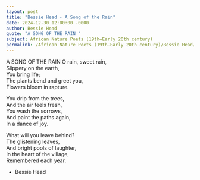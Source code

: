```yaml
---
layout: post
title: "Bessie Head - A Song of the Rain"
date: 2024-12-30 12:00:00 -0000
author: Bessie Head
quote: "A SONG OF THE RAIN "
subject: African Nature Poets (19th–Early 20th century)
permalink: /African Nature Poets (19th–Early 20th century)/Bessie Head/Bessie Head - A Song of the Rain
---
```


A SONG OF THE RAIN 
O rain, sweet rain,  
Slippery on the earth,  
You bring life;  
The plants bend and greet you,  
Flowers bloom in rapture.  

You drip from the trees,  
And the air feels fresh,  
You wash the sorrows,  
And paint the paths again,  
In a dance of joy.  

What will you leave behind?  
The glistening leaves,  
And bright pools of laughter,  
In the heart of the village,  
Remembered each year.  


- Bessie Head
